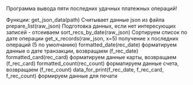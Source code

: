 Программа вывода пяти последних удачных платежных операций!

Функции:
get_json_data(path) Считывает данные json из файла
prepare_list(raw_json) Подготовка данных, если нет интересующих записей - отсеиваем
sort_recs_by_date(raw_json) Сортируем список по дате операции
get_x_records(raw_json, x=5) получение x последних операций (5 по умолчанию)
formatted_date(rec_date) форматируем данные о дате транзакции, возвращаем (f_rec_date)
formatted_card(rec_card) форматируем данные карты, возвращаем (f_rec_card)
formatted_count(rec_count) форматируем данные счета, возвращаем (f_rec_count)
data_for_print(f_rec_date, f_rec_card, f_rec_count) формируем данные для печати
